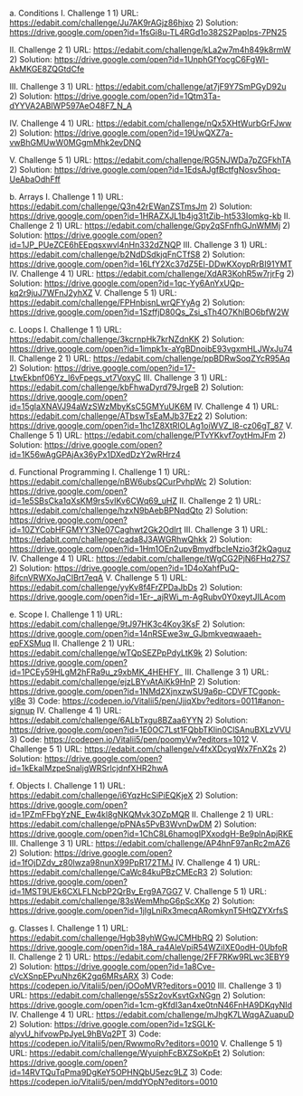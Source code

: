 a. Conditions
  I. Challenge 1
    1) URL: https://edabit.com/challenge/Ju7AK9rAGjz86hjxo
    2) Solution: https://drive.google.com/open?id=1fsGi8u-TL4RGd1o382S2PapIps-7PN25
    
  II. Challenge 2
    1) URL: https://edabit.com/challenge/kLa2w7m4h849k8rmW
    2) Solution: https://drive.google.com/open?id=1UnphGfYocgC6FgWI-AkMKGE8ZQGtdCfe
    
  III. Challenge 3
    1) URL: https://edabit.com/challenge/at7jF9Y7SmPGyD92u
    2) Solution: https://drive.google.com/open?id=1Qtm3Ta-dYYVA2ABIWP597AeO48F7_N_A
    
  IV. Challenge 4
    1) URL: https://edabit.com/challenge/nQx5XHtWurbGrFJww
    2) Solution: https://drive.google.com/open?id=19UwQXZ7a-vwBhGMUwW0MGgmMhk2evDNQ
    
  V. Challenge 5
    1) URL: https://edabit.com/challenge/RG5NJWDa7pZGFkhTA
    2) Solution: https://drive.google.com/open?id=1EdsAJgfBctfgNosv5hoq-UeAbaOdhFff
 
 
b. Arrays
  I. Challenge 1
    1) URL: https://edabit.com/challenge/Q3n42rEWanZSTmsJm
    2) Solution: https://drive.google.com/open?id=1HRAZXJL1b4jg31tZib-ht533Iomkg-kb
  II. Challenge 2
    1) URL: https://edabit.com/challenge/Gpy2qSFnfhGJnWMMj
    2) Solution: https://drive.google.com/open?id=1JP_PUeZCE6hEEpqsxwvl4nHn332dZNQP
  III. Challenge 3
    1) URL: https://edabit.com/challenge/b2NdDSdkjqFnCTfS8
    2) Solution: https://drive.google.com/open?id=16LfY2Xc37dZ5El-DDwKXoypRrBI91YMT
  IV. Challenge 4
    1) URL: https://edabit.com/challenge/XdAR3KohR5w7rjrFg
    2) Solution: https://drive.google.com/open?id=1qc-Yy6AnYxUQp-kq2r9juJ7WFnJ2yhXZ
  V. Challenge 5
    1) URL: https://edabit.com/challenge/FPHnbisnLwrQFYyAg
    2) Solution: https://drive.google.com/open?id=1SzffjD80Qs_Zsi_sTh4O7KhlBO6bfW2W
    
c. Loops
  I. Challenge 1
    1) URL: https://edabit.com/challenge/3kcrnpHk7krNZdnKK
    2) Solution: https://drive.google.com/open?id=1impk1x-aYgBDnoibE93vgxmHLJWxJu74
  II. Challenge 2
    1) URL: https://edabit.com/challenge/ppBDRwSoqZYcR95Aq
    2) Solution: https://drive.google.com/open?id=17-LtwEkbnf06Yz_l6vFpegs_vt7VoxyC
  III. Challenge 3
    1) URL: https://edabit.com/challenge/kbFhwaDyrd79JrgeB
    2) Solution: https://drive.google.com/open?id=15glaXNAVJ94aWzSWzMbyKsC5GMYuUK6M
  IV. Challenge 4
    1) URL: https://edabit.com/challenge/ATbswTsEaMJb37Ez2
    2) Solution: https://drive.google.com/open?id=1hc1Z8XtRIOLAg1oiWVZ_l8-cz06gT_87
  V. Challenge 5
    1) URL: https://edabit.com/challenge/PTvYKkvf7oytHmJFm
    2) Solution: https://drive.google.com/open?id=1K56wAgGPAjAx36yPx1DXedDzY2wRHrz4
   
d. Functional Programming
  I. Challenge 1
    1) URL: https://edabit.com/challenge/nBW6ubsQCurPvhpWc
    2) Solution: https://drive.google.com/open?id=1e5SBsCka1qXsKM9rs5vIKv6CWq69_uHZ 
  II. Challenge 2
    1) URL: https://edabit.com/challenge/hzxN9bAebBPNqdQto
    2) Solution: https://drive.google.com/open?id=10ZYCobHFGMYY3Ne07Caghwt2Gk2OdIrt
  III. Challenge 3
    1) URL: https://edabit.com/challenge/cada8J3AWGRhwQhkk
    2) Solution: https://drive.google.com/open?id=1Hm1OEn2upvBmydfbcIeNzio3f2kQaguz
  IV. Challenge 4
    1) URL: https://edabit.com/challenge/tWgCG2PjN6FHq27S7
    2) Solution: https://drive.google.com/open?id=1D4oXahfPuQ-8ifcnVRWXoJqCIBrt7eqA
  V. Challenge 5
    1) URL: https://edabit.com/challenge/yyKv8f4FrZPDaJbDs
    2) Solution: https://drive.google.com/open?id=1Er-_ajRWi_m-AgRubv0Y0xeytJILAcom
    
e. Scope
  I. Challenge 1
    1) URL: https://edabit.com/challenge/9tJ97HK3c4Koy3KsF
    2) Solution: https://drive.google.com/open?id=14nRSEwe3w_GJbmkveqwaaeh-epFXSMuq
  II. Challenge 2
    1) URL: https://edabit.com/challenge/wTQpSEZPpPdyLtK9k
    2) Solution: https://drive.google.com/open?id=1PCEy59HLgM2hFRa9u_z9xbMK_4HEHFY_
  III. Challenge 3
    1) URL: https://edabit.com/challenge/ejzLBYvAtAiKk9HnP
    2) Solution: https://drive.google.com/open?id=1NMd2XjnxzwSU9a6p-CDVFTCgopk-yI8e
    3) Code:  https://codepen.io/Vitalii5/pen/JjjqXbv?editors=0011#anon-signup
  IV. Challenge 4
    1) URL: https://edabit.com/challenge/6ALbTxgu8BZaa6YYN
    2) Solution: https://drive.google.com/open?id=1E0OC7Lst1FQbbTKlin0ClSAnuBXLzVVU
    3) Code: https://codepen.io/Vitalii5/pen/poomyVw?editors=1012
  V. Challenge 5
    1) URL: https://edabit.com/challenge/v4fxXDcyqWx7FnX2s
    2) Solution: https://drive.google.com/open?id=1kEkaIMzpeSnaIjgWRSrlcjdnfXHR2hwA
  
f. Objects
  I. Challenge 1
    1) URL: https://edabit.com/challenge/i6YqzHcSiPiEQKjeX
    2) Solution: https://drive.google.com/open?id=1PZmFFbgYzNE_Ew4kl8gNKQMvk3OZpMQR
  II. Challenge 2
    1) URL: https://edabit.com/challenge/pPNAs5PvB3WvnDwDM
    2) Solution: https://drive.google.com/open?id=1ChC8L6hamogIPXxodgH-Be9plnApjRKE
  III. Challenge 3
    1) URL: https://edabit.com/challenge/AP4hnF97anRc2mAZ6
    2) Solution: https://drive.google.com/open?id=1fOjDZdv_z80lwza98nunX99PpR172TMJ
  IV. Challenge 4
    1) URL: https://edabit.com/challenge/CaWc84kuPBzCMEcR3
    2) Solution: https://drive.google.com/open?id=1MST9UEk6CXLFLNcbP2QrBv_Erg9A7GG7
  V. Challenge 5
    1) URL: https://edabit.com/challenge/83sWemMhpG6pScXKp
    2) Solution: https://drive.google.com/open?id=1jIgLniRx3mecqARomkynT5HtQZYXrfsS
   
g. Classes
  I. Challenge 1
    1) URL: https://edabit.com/challenge/Hgb38yhWGwJCMHbRQ
    2) Solution: https://drive.google.com/open?id=18A_ra4AleVpiR54WZiIXE0odH-0UbfoR
  II. Challenge 2
    1) URL: https://edabit.com/challenge/2FF7RKw9RLwc3EBY9
    2) Solution: https://drive.google.com/open?id=1a8Cve-cVcXSnpEPvuNhz6K2gq6MRsARX
    3) Code: https://codepen.io/Vitalii5/pen/jOOoMVR?editors=0010
  III. Challenge 3
    1) URL: https://edabit.com/challenge/s5Sz2ovKsvtGxNGgn
    2) Solution: https://drive.google.com/open?id=1cm-gKfdI3an4xe0tnN46FnHA9DKqyNId
  IV. Challenge 4
    1) URL: https://edabit.com/challenge/mJhgK7LWqgAZuapuD
    2) Solution: https://drive.google.com/open?id=1zSGLK-alyvU_hifvowPpJyeL9hBVq2PT
    3) Code: https://codepen.io/Vitalii5/pen/RwwmoRv?editors=0010
  V. Challenge 5
    1) URL: https://edabit.com/challenge/WyuiphFcBXZSoKpEt
    2) Solution: https://drive.google.com/open?id=14RVTQuTqPma9DgKeY5OPHNQbU5ezc9LZ
    3) Code: https://codepen.io/Vitalii5/pen/mddYOpN?editors=0010
    
